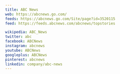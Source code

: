 ```yaml
---
title: ABC News
web: https://abcnews.go.com/
feeds: https://abcnews.go.com/Site/page?id=3520115
feed: https://feeds.abcnews.com/abcnews/topstories

wikipedia: ABC_News
twitter: abc
facebook: ABCNews
instagram: abcnews
youtube: ABCNews
googleplus: ABCNews
pinterest: abcnews
linkedin: company/abc-news
---
```

